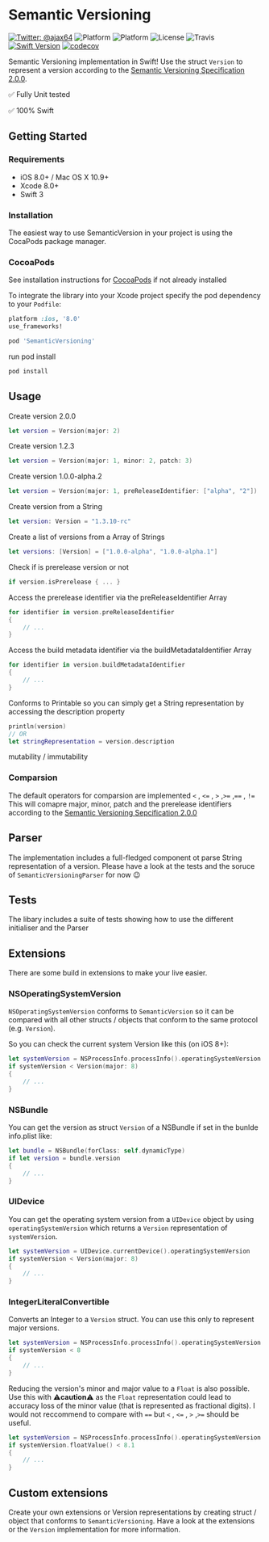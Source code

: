 # Semantic Versioning
[![Twitter: @ajax64](https://img.shields.io/badge/Author-Alexander%20Ney-00B893.svg)](https://twitter.com/ajax64)
![Platform](https://img.shields.io/cocoapods/v/SemanticVersioning.svg)
![Platform](https://img.shields.io/cocoapods/p/SemanticVersioning.svg)
![License](https://img.shields.io/cocoapods/l/SemanticVersioning.svg)
![Travis](https://img.shields.io/travis/AlexanderNey/SemanticVersioning.svg)
[![Swift Version](https://img.shields.io/badge/Swift-3.0-F16D39.svg?style=flat)](https://developer.apple.com/swift)
[![codecov](https://codecov.io/gh/AlexanderNey/SemanticVersioning/branch/master/graph/badge.svg)](https://codecov.io/gh/AlexanderNey/SemanticVersioning)

Semantic Versioning implementation in Swift!
Use the struct `Version` to represent a version according to the [Semantic Versioning Specification 2.0.0](http://semver.org/spec/v2.0.0.html).


✅ Fully Unit tested

✅ 100% Swift


## Getting Started

### Requirements

- iOS 8.0+ / Mac OS X 10.9+
- Xcode 8.0+
- Swift 3

### Installation
The easiest way to use SemanticVersion in your project is using the CocaPods package manager.


### CocoaPods
See installation instructions for [CocoaPods](http://cocoapods.org) if not already installed

To integrate the library into your Xcode project specify the pod dependency to your `Podfile`:

```ruby
platform :ios, '8.0'
use_frameworks!

pod 'SemanticVersioning'
```

run pod install

```bash
pod install
```

## Usage

Create version 2.0.0

```Swift
let version = Version(major: 2)
```

Create version 1.2.3

```Swift
let version = Version(major: 1, minor: 2, patch: 3)
```

Create version 1.0.0-alpha.2

```Swift
let version = Version(major: 1, preReleaseIdentifier: ["alpha", "2"])
```

Create version from a String

```Swift
let version: Version = "1.3.10-rc"
```

Create a list of versions from a Array of Strings

```Swift
let versions: [Version] = ["1.0.0-alpha", "1.0.0-alpha.1"]
```

Check if is prerelease version or not

```Swift
if version.isPrerelease { ... }
```

Access the prerelease identifier via the preReleaseIdentifier Array

```Swift
for identifier in version.preReleaseIdentifier
{
    // ...
}
```

Access the build metadata identifier via the buildMetadataIdentifier Array

```Swift
for identifier in version.buildMetadataIdentifier
{
    // ...
}
```

Conforms to Printable so you can simply get a String representation by accessing the description property

```Swift
println(version)
// OR
let stringRepresentation = version.description
```

mutability / immutability


### Comparsion

The default operators for comparsion are implemented
`<` , `<=` , `>` ,`>=` ,`==` , `!=`
This will comapre major, minor, patch and the prerelease identifiers according to the [Semantic Versioning Sepcification 2.0.0](http://semver.org/spec/v2.0.0.html)


## Parser

The implementation includes a full-fledged component ot parse String representation of a version. Please have a look at the tests and the soruce of `SemanticVersioningParser` for now 😉

## Tests

The libary includes a suite of tests showing how to use the different initialiser and the Parser

## Extensions

There are some build in extensions to make your live easier.

### NSOperatingSystemVersion

`NSOperatingSystemVersion` conforms to `SemanticVersion` so it can be compared with all other structs / objects that conform to the same protocol (e.g. `Version`).

So you can check the current system Version like this (on iOS 8+):
```Swift
let systemVersion = NSProcessInfo.processInfo().operatingSystemVersion
if systemVersion < Version(major: 8)
{
    // ...
}
```

### NSBundle

You can get the version as struct `Version` of a NSBundle if set in the bunlde info.plist like:

```Swift
let bundle = NSBundle(forClass: self.dynamicType)
if let version = bundle.version
{
	// ...
}
```

### UIDevice

You can get the operating system version from a `UIDevice` object by using `operatingSystemVersion` which returns a `Version` representation of `systemVersion`.

```Swift
let systemVersion = UIDevice.currentDevice().operatingSystemVersion
if systemVersion < Version(major: 8)
{
    // ...
}

```

### IntegerLiteralConvertible

Converts an Integer to a `Version` struct. You can use this only to represent major versions.

```Swift
let systemVersion = NSProcessInfo.processInfo().operatingSystemVersion
if systemVersion < 8
{
    // ...
}
```

Reducing the version's minor and major value to a `Float` is also possible. Use this with ⚠️**caution**⚠️ as the `Float` representation could lead to accuracy loss of the minor value (that is represented as fractional digits). I would not reccommend to compare with `==` but `<` , `<=` , `>` ,`>=` should be useful.

```Swift
let systemVersion = NSProcessInfo.processInfo().operatingSystemVersion
if systemVersion.floatValue() < 8.1
{
    // ...
}
```


## Custom extensions

Create your own extensions or Version representations by creating struct / object that conforms to `SemanticVersioning`. Have a look at the extensions or the `Version` implementation for more information.
